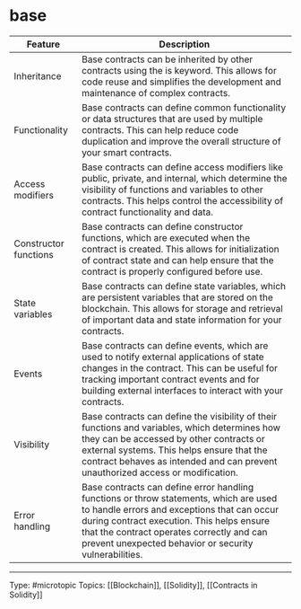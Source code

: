 # base

| Feature | Description                                                                                                                                                                                                                                                                              |
|-----------------------------|------------------------------------------------------------------------------------------------------------------------------------------------------------------------------------------------------------------------------------------------------------------------------------------|
| Inheritance                 | Base contracts can be inherited by other contracts using the is keyword. This allows for code reuse and simplifies the development and maintenance of complex contracts.                                                                                                                 |
| Functionality               | Base contracts can define common functionality or data structures that are used by multiple contracts. This can help reduce code duplication and improve the overall structure of your smart contracts.                                                                                  |
| Access modifiers            | Base contracts can define access modifiers like public, private, and internal, which determine the visibility of functions and variables to other contracts. This helps control the accessibility of contract functionality and data.                                                    |
| Constructor functions       | Base contracts can define constructor functions, which are executed when the contract is created. This allows for initialization of contract state and can help ensure that the contract is properly configured before use.                                                              |
| State variables             | Base contracts can define state variables, which are persistent variables that are stored on the blockchain. This allows for storage and retrieval of important data and state information for your contracts.                                                                           |
| Events                      | Base contracts can define events, which are used to notify external applications of state changes in the contract. This can be useful for tracking important contract events and for building external interfaces to interact with your contracts.                                       |
| Visibility                  | Base contracts can define the visibility of their functions and variables, which determines how they can be accessed by other contracts or external systems. This helps ensure that the contract behaves as intended and can prevent unauthorized access or modification.                |
| Error handling              | Base contracts can define error handling functions or throw statements, which are used to handle errors and exceptions that can occur during contract execution. This helps ensure that the contract operates correctly and can prevent unexpected behavior or security vulnerabilities. |
___
Type: #microtopic 
Topics: [[Blockchain]], [[Solidity]], [[Contracts in Solidity]]

